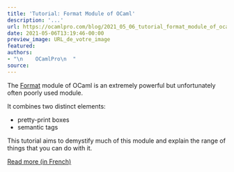 ```yaml
---
title: 'Tutorial: Format Module of OCaml'
description: '...'
url: https://ocamlpro.com/blog/2021_05_06_tutorial_format_module_of_ocaml
date: 2021-05-06T13:19:46-00:00
preview_image: URL_de_votre_image
featured:
authors:
- "\n    OCamlPro\n  "
source:
---
```


<p>The <a href="http://caml.inria.fr/pub/docs/manual-ocaml/libref/Format.html">Format</a> module of OCaml is an extremely powerful but unfortunately often poorly used module. </p>
<p>It combines two distinct elements:</p>
<ul><li>pretty-print boxes</li><li>semantic tags</li></ul>
<p>This tutorial aims to demystify much of this module and explain the range of things that you can do with it.</p>
<p><a href="https://ocamlpro.com/blog/2020_06_01_fr_tutoriel_format">Read more (in French)</a></p>

